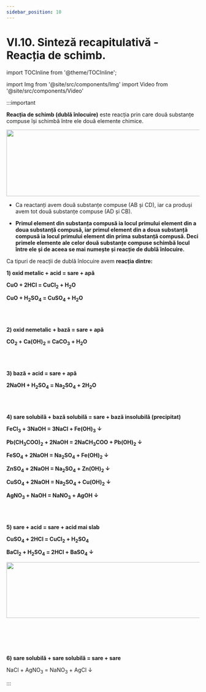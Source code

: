 ```yaml
---
sidebar_position: 10
---
```


# VI.10. Sinteză recapitulativă - Reacția de schimb.


import TOCInline from '@theme/TOCInline';

<TOCInline toc={toc} />




import Img from '@site/src/components/Img'
import Video from '@site/src/components/Video'



:::important

**Reacția de schimb (dublă înlocuire)** este reacția prin care două substanțe compuse își schimbă între ele două elemente chimice. 




<Img className="img-responsive4" src="chimie/clasa8/capitolul6/6_1_Poza1_SchemaReactieiDeSchimb_vers2.jpg" width="1000" height="174" />



- Ca reactanți avem două substanțe compuse (AB și CD), iar ca produși avem tot două substanțe compuse (AD și CB). 

- **Primul element din substanța compusă ia locul primului element din a doua substanță compusă, iar primul element din a doua substanță compusă ia locul primului element din prima substanță compusă. Deci primele elemente ale celor două substanțe compuse schimbă locul între ele și de aceea se mai numește și reacție de dublă înlocuire.**

 


Ca tipuri de reacții de dublă înlocuire avem **reacția dintre:** 


**1) oxid metalic + acid = sare + apă**

**CuO + 2HCl  =  CuCl<sub>2</sub> + H<sub>2</sub>O**

**CuO + H<sub>2</sub>SO<sub>4</sub>  =  CuSO<sub>4</sub> + H<sub>2</sub>O**


<br></br>


**2) oxid nemetalic + bază = sare + apă**

**CO<sub>2</sub>  +   Ca(OH)<sub>2</sub>  =  CaCO<sub>3</sub> +  H<sub>2</sub>O**


<br></br>

**3) bază + acid = sare + apă**

**2NaOH +  H<sub>2</sub>SO<sub>4</sub>  =  Na<sub>2</sub>SO<sub>4</sub> + 2H<sub>2</sub>O**


<br></br>

**4) sare solubilă + bază solubilă = sare + bază insolubilă (precipitat)**


**FeCl<sub>3</sub> +  3NaOH =  3NaCl  + Fe(OH)<sub>3</sub> ↓**

**Pb(CH<sub>3</sub>COO)<sub>2</sub>  +  2NaOH =  2NaCH<sub>3</sub>COO  + Pb(OH)<sub>2</sub> ↓**

**FeSO<sub>4</sub>  +  2NaOH =  Na<sub>2</sub>SO<sub>4</sub> + Fe(OH)<sub>2</sub> ↓**

**ZnSO<sub>4</sub>  +  2NaOH =  Na<sub>2</sub>SO<sub>4</sub> + Zn(OH)<sub>2</sub> ↓**

**CuSO<sub>4</sub>  +  2NaOH =  Na<sub>2</sub>SO<sub>4</sub> + Cu(OH)<sub>2</sub> ↓**

**AgNO<sub>3</sub>  +  NaOH =  NaNO<sub>3</sub> + AgOH ↓**


<br></br>



**5) sare + acid = sare + acid mai slab**
 
**CuSO<sub>4</sub>  + 2HCl  =  CuCl<sub>2</sub>  + H<sub>2</sub>SO<sub>4</sub>**


**BaCl<sub>2</sub> +  H<sub>2</sub>SO<sub>4</sub> =  2HCl  + BaSO<sub>4</sub> ↓**
  


<Img className="img-responsive4" src="chimie/clasa8/capitolul6/6_9_Poza1_ReactieNa2CO3.jpg" width="1000" height="146" />



<br></br>
<br></br>



**6) sare solubilă + sare solubilă = sare + sare**

NaCl +  AgNO<sub>3</sub> =  NaNO<sub>3</sub>  + AgCl ↓
 




:::


<br></br>
<br></br>


